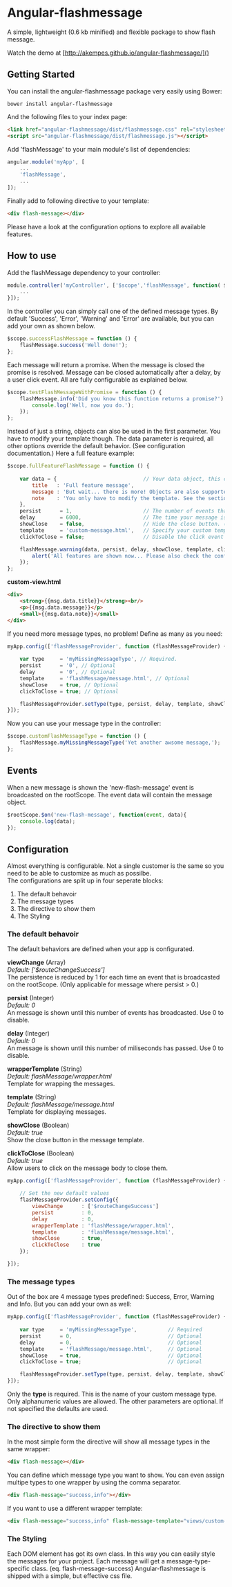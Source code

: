 # Angular-flashmessage

A simple, lightweight (0.6 kb minified) and flexible package to show flash message.

Watch the demo at [http://akempes.github.io/angular-flashmessage/]()

## Getting Started

You can install the angular-flashmessage package very easily using Bower:

```shell
bower install angular-flashmessage
```

And the following files to your index page:

```html
<link href="angular-flashmessage/dist/flashmessage.css" rel="stylesheet">
<script src="angular-flashmessage/dist/flashmessage.js"></script>
```

Add 'flashMessage' to your main module's list of dependencies:

```js
angular.module('myApp', [
	...
    'flashMessage',
    ...
]);
```

Finally add to following directive to your template:

```html
<div flash-message></div>
```

Please have a look at the configuration options to explore all available features.

## How to use

Add the flashMessage dependency to your controller:

```js
module.controller('myController', ['$scope','flashMessage', function( $scope, flashMessage ){
	...
}]);
```

In the controller you can simply call one of the defined message types. By default 'Success', 'Error', 'Warning' and 'Error' are available, but you can add your own as shown below.

```js
$scope.successFlashMessage = function () {
	flashMessage.success('Well done!');
};
```
Each message will return a promise. When the message is closed the promise is resolved. Message can be closed automatically after a delay, by a user click event. All are fully configurable as explained below.

```js
$scope.testFlashMessageWithPromise = function () {
	flashMessage.info('Did you know this function returns a promise?').then(function () {
		console.log('Well, now you do.');
	});
};
```

Instead of just a string, objects can also be used in the first parameter. You have to modify your template though. The data parameter is required, all other options override the default behavior. (See configuration documentation.) Here a full feature example:

```js
$scope.fullFeatureFlashMessage = function () {
	
	var data = { 							// Your data object, this can be anything you like.
		title   : 'Full feature message',
		message : 'But wait... there is more! Objects are also supported too.',
		note    : 'You only have to modify the template. See the section "Configuration" in the readme file.'
	},
	persist      = 1, 						// The number of events that your message has to 'survive'.
	delay        = 6000, 					// The time your message is visible in miliseconds. (Now 6 seconds.) Use a number < 1 to disable.
	showClose    = false, 					// Hide the close button. (Note that this feature is located in the template. When using a custom design make sure to use: ng-if="msg.showClose")
	template     = 'custom-message.html', 	// Specify your custom template.
	clickToClose = false; 					// Disable the click event on the message(body) (This option will not affect the close button.)

	flashMessage.warning(data, persist, delay, showClose, template, clickToClose).then(function () {
		alert('All features are shown now... Please also check the configuration documentation in the readme file.');
	});
};
```
**custom-view.html**

```html
<div>
	<strong>{{msg.data.title}}</strong><br/>
	<p>{{msg.data.message}}</p>
	<small>{{msg.data.note}}</small>
</div>
```

If you need more message types, no problem! Define as many as you need:


```js
myApp.config(['flashMessageProvider', function (flashMessageProvider) {
	
	var type     = 'myMissingMessageType', // Required. 
	persist      = '0', // Optional
	delay        = '0', // Optional
	template     = 'flashMessage/message.html', // Optional
	showClose    = true, // Optional
	clickToClose = true; // Optional

    flashMessageProvider.setType(type, persist, delay, template, showClose, clickToClose);
}]);
```

Now you can use your message type in the controller:

```js
$scope.customFlashMessageType = function () {
	flashMessage.myMissingMessageType('Yet another awsome message,');
};
```

## Events

When a new message is shown the 'new-flash-message' event is broadcasted on the rootScope. The event data will contain the message object.

```js
$rootScope.$on('new-flash-message', function(event, data){
	console.log(data);
});
```

## Configuration

Almost everything is configurable. Not a single customer is the same so you need to be able to customize as much as possilbe.  
The configurations are split up in four seperate blocks:

1. The default behavoir
2. The message types
3. The directive to show them 
4. The Styling

### The default behavoir

The default behaviors are defined when your app is configurated.

**viewChange** (Array)  
*Default: ['$routeChangeSuccess']*  
The persistence is reduced by 1 for each time an event that is broadcasted on the rootScope. (Only applicable for message where persist > 0.)

**persist** (Integer)  
*Default: 0*  
An message is shown until this number of events has broadcasted. Use 0 to disable.

**delay** (Integer)  
*Default: 0*  
An message is shown until this number of miliseconds has passed. Use 0 to disable.

**wrapperTemplate** (String)  
*Default: flashMessage/wrapper.html*  
Template for wrapping the messages.

**template** (String)  
*Default: flashMessage/message.html*  
Template for displaying messages.

**showClose** (Boolean)  
*Default: true*  
Show the close button in the message template.

**clickToClose** (Boolean)  
*Default: true*  
Allow users to click on the message body to close them.

```js
myApp.config(['flashMessageProvider', function (flashMessageProvider) {

	// Set the new default values
    flashMessageProvider.setConfig({
        viewChange      : ['$routeChangeSuccess']
        persist         : 0,
        delay           : 0,
        wrapperTemplate : 'flashMessage/wrapper.html',
        template        : 'flashMessage/message.html',
        showClose       : true,
        clickToClose    : true
    });

}]);
```

### The message types

Out of the box are 4 message types predefined: Success, Error, Warning and Info. But you can add your own as well:

```js
myApp.config(['flashMessageProvider', function (flashMessageProvider) {
	
	var type     = 'myMissingMessageType', 			// Required
	persist      = 0, 								// Optional
	delay        = 0, 								// Optional
	template     = 'flashMessage/message.html', 	// Optional
	showClose    = true, 							// Optional
	clickToClose = true; 							// Optional

    flashMessageProvider.setType(type, persist, delay, template, showClose, clickToClose);
}]);
```
Only the **type** is required. This is the name of your custom message type. Only alphanumeric values are allowed. The other parameters are optional. If not specified the defaults are used.

### The directive to show them

In the most simple form the directive will show all message types in the same wrapper:

```html
<div flash-message></div>
```

You can define which message type you want to show. You can even assign multipe types to one wrapper by using the comma separator.

```html
<div flash-message="success,info"></div>
```

If you want to use a different wrapper template:

```html
<div flash-message="success,info" flash-message-template="views/custom-wrapper.html"></div>
```

### The Styling

Each DOM element has got its own class. In this way you can easily style the messages for your project. Each message will get a message-type-specific class. (eq. flash-message-success) Angular-flashmessage is shipped with a simple, but effective css file.

